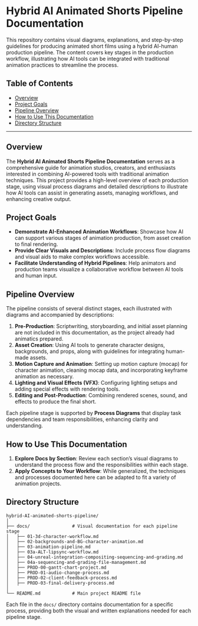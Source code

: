 
# Hybrid AI Animated Shorts Pipeline Documentation

This repository contains visual diagrams, explanations, and step-by-step guidelines for producing animated short films using a hybrid AI-human production pipeline. The content covers key stages in the production workflow, illustrating how AI tools can be integrated with traditional animation practices to streamline the process.

## Table of Contents

- [Overview](#overview)
- [Project Goals](#project-goals)
- [Pipeline Overview](#pipeline-overview)
- [How to Use This Documentation](#how-to-use-this-documentation)
- [Directory Structure](#directory-structure)

---

## Overview

The **Hybrid AI Animated Shorts Pipeline Documentation** serves as a comprehensive guide for animation studios, creators, and enthusiasts interested in combining AI-powered tools with traditional animation techniques. This project provides a high-level overview of each production stage, using visual process diagrams and detailed descriptions to illustrate how AI tools can assist in generating assets, managing workflows, and enhancing creative output.

## Project Goals

- **Demonstrate AI-Enhanced Animation Workflows**: Showcase how AI can support various stages of animation production, from asset creation to final rendering.
- **Provide Clear Visuals and Descriptions**: Include process flow diagrams and visual aids to make complex workflows accessible.
- **Facilitate Understanding of Hybrid Pipelines**: Help animators and production teams visualize a collaborative workflow between AI tools and human input.

## Pipeline Overview

The pipeline consists of several distinct stages, each illustrated with diagrams and accompanied by descriptions:

1. **Pre-Production**: Scriptwriting, storyboarding, and initial asset planning are not included in this documentation, as the project already had animatics prepared.
2. **Asset Creation**: Using AI tools to generate character designs, backgrounds, and props, along with guidelines for integrating human-made assets.
3. **Motion Capture and Animation**: Setting up motion capture (mocap) for character animation, cleaning mocap data, and incorporating keyframe animation as necessary.
4. **Lighting and Visual Effects (VFX)**: Configuring lighting setups and adding special effects with rendering tools.
5. **Editing and Post-Production**: Combining rendered scenes, sound, and effects to produce the final short.

Each pipeline stage is supported by **Process Diagrams** that display task dependencies and team responsibilities, enhancing clarity and understanding.

## How to Use This Documentation

1. **Explore Docs by Section**: Review each section’s visual diagrams to understand the process flow and the responsibilities within each stage.
2. **Apply Concepts to Your Workflow**: While generalized, the techniques and processes documented here can be adapted to fit a variety of animation projects.

## Directory Structure

```
hybrid-AI-animated-shorts-pipeline/
│
├── docs/                # Visual documentation for each pipeline stage
│   ├── 01-3d-character-workflow.md
│   ├── 02-backgrounds-and-BG-character-animation.md
│   ├── 03-animation-pipeline.md
│   ├── 03a-ALT-lipsync-workflow.md
│   ├── 04-unreal-integration-compositing-sequencing-and-grading.md
│   ├── 04a-sequencing-and-grading-file-management.md
│   ├── PROD-00-gantt-chart-project.md
│   ├── PROD-01-audio-change-process.md
│   ├── PROD-02-client-feedback-process.md
│   ├── PROD-03-final-delivery-process.md
│
└── README.md            # Main project README file
```

Each file in the `docs/` directory contains documentation for a specific process, providing both the visual and written explanations needed for each pipeline stage.
